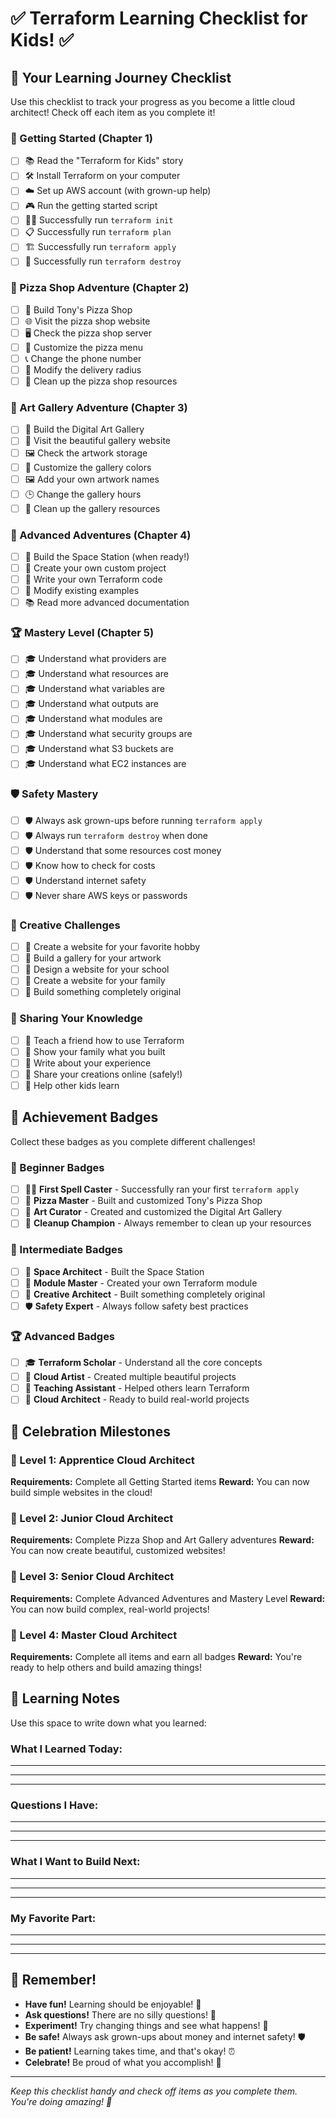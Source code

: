 # ✅ Terraform Learning Checklist for Kids! ✅

## 🎯 Your Learning Journey Checklist

Use this checklist to track your progress as you become a little cloud architect! Check off each item as you complete it! 

### 🌟 Getting Started (Chapter 1)
- [ ] 📚 Read the "Terraform for Kids" story
- [ ] 🛠️ Install Terraform on your computer
- [ ] ☁️ Set up AWS account (with grown-up help)
- [ ] 🎮 Run the getting started script
- [ ] 🧙‍♂️ Successfully run `terraform init`
- [ ] 📋 Successfully run `terraform plan`
- [ ] 🏗️ Successfully run `terraform apply`
- [ ] 🧹 Successfully run `terraform destroy`

### 🍕 Pizza Shop Adventure (Chapter 2)
- [ ] 🍕 Build Tony's Pizza Shop
- [ ] 🌐 Visit the pizza shop website
- [ ] 🖥️ Check the pizza shop server
- [ ] 🎨 Customize the pizza menu
- [ ] 📞 Change the phone number
- [ ] 🚚 Modify the delivery radius
- [ ] 🧹 Clean up the pizza shop resources

### 🎨 Art Gallery Adventure (Chapter 3)
- [ ] 🎨 Build the Digital Art Gallery
- [ ] 🌈 Visit the beautiful gallery website
- [ ] 🖼️ Check the artwork storage
- [ ] 🎨 Customize the gallery colors
- [ ] 🖼️ Add your own artwork names
- [ ] 🕒 Change the gallery hours
- [ ] 🧹 Clean up the gallery resources

### 🚀 Advanced Adventures (Chapter 4)
- [ ] 🚀 Build the Space Station (when ready!)
- [ ] 🧩 Create your own custom project
- [ ] 📝 Write your own Terraform code
- [ ] 🔧 Modify existing examples
- [ ] 📚 Read more advanced documentation

### 🏆 Mastery Level (Chapter 5)
- [ ] 🎓 Understand what providers are
- [ ] 🎓 Understand what resources are
- [ ] 🎓 Understand what variables are
- [ ] 🎓 Understand what outputs are
- [ ] 🎓 Understand what modules are
- [ ] 🎓 Understand what security groups are
- [ ] 🎓 Understand what S3 buckets are
- [ ] 🎓 Understand what EC2 instances are

### 🛡️ Safety Mastery
- [ ] 🛡️ Always ask grown-ups before running `terraform apply`
- [ ] 🛡️ Always run `terraform destroy` when done
- [ ] 🛡️ Understand that some resources cost money
- [ ] 🛡️ Know how to check for costs
- [ ] 🛡️ Understand internet safety
- [ ] 🛡️ Never share AWS keys or passwords

### 🎨 Creative Challenges
- [ ] 🎨 Create a website for your favorite hobby
- [ ] 🎨 Build a gallery for your artwork
- [ ] 🎨 Design a website for your school
- [ ] 🎨 Create a website for your family
- [ ] 🎨 Build something completely original

### 🤝 Sharing Your Knowledge
- [ ] 🤝 Teach a friend how to use Terraform
- [ ] 🤝 Show your family what you built
- [ ] 🤝 Write about your experience
- [ ] 🤝 Share your creations online (safely!)
- [ ] 🤝 Help other kids learn

## 🏅 Achievement Badges

Collect these badges as you complete different challenges!

### 🌟 Beginner Badges
- [ ] 🧙‍♂️ **First Spell Caster** - Successfully ran your first `terraform apply`
- [ ] 🍕 **Pizza Master** - Built and customized Tony's Pizza Shop
- [ ] 🎨 **Art Curator** - Created and customized the Digital Art Gallery
- [ ] 🧹 **Cleanup Champion** - Always remember to clean up your resources

### 🎯 Intermediate Badges
- [ ] 🚀 **Space Architect** - Built the Space Station
- [ ] 🧩 **Module Master** - Created your own Terraform module
- [ ] 🎨 **Creative Architect** - Built something completely original
- [ ] 🛡️ **Safety Expert** - Always follow safety best practices

### 🏆 Advanced Badges
- [ ] 🎓 **Terraform Scholar** - Understand all the core concepts
- [ ] 🎨 **Cloud Artist** - Created multiple beautiful projects
- [ ] 🤝 **Teaching Assistant** - Helped others learn Terraform
- [ ] 🌟 **Cloud Architect** - Ready to build real-world projects

## 🎉 Celebration Milestones

### 🎊 Level 1: Apprentice Cloud Architect
**Requirements:** Complete all Getting Started items
**Reward:** You can now build simple websites in the cloud!

### 🎊 Level 2: Junior Cloud Architect  
**Requirements:** Complete Pizza Shop and Art Gallery adventures
**Reward:** You can now create beautiful, customized websites!

### 🎊 Level 3: Senior Cloud Architect
**Requirements:** Complete Advanced Adventures and Mastery Level
**Reward:** You can now build complex, real-world projects!

### 🎊 Level 4: Master Cloud Architect
**Requirements:** Complete all items and earn all badges
**Reward:** You're ready to help others and build amazing things!

## 📝 Learning Notes

Use this space to write down what you learned:

### What I Learned Today:
_________________________________
_________________________________
_________________________________

### Questions I Have:
_________________________________
_________________________________
_________________________________

### What I Want to Build Next:
_________________________________
_________________________________
_________________________________

### My Favorite Part:
_________________________________
_________________________________
_________________________________

## 🌟 Remember!

- **Have fun!** Learning should be enjoyable! 🎈
- **Ask questions!** There are no silly questions! 🤔
- **Experiment!** Try changing things and see what happens! 🧪
- **Be safe!** Always ask grown-ups about money and internet safety! 🛡️
- **Be patient!** Learning takes time, and that's okay! ⏰
- **Celebrate!** Be proud of what you accomplish! 🎉

---

*Keep this checklist handy and check off items as you complete them. You're doing amazing! 🌟*
